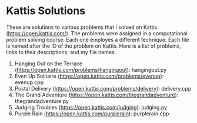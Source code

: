# Kattis Solutions
These are solutions to various problems that I solved on Kattis (https://open.kattis.com/).
The problems were assigned in a computational problem solving course. Each one employes a different technique.
Each file is named after the ID of the problem on Kattis. Here is a list of problems, links to their descriptions, and my file names.

1. Hanging Out on the Terrace (https://open.kattis.com/problems/hangingout): hangingout.py
2. Even Up Solitaire (https://open.kattis.com/problems/evenup): evenup.cpp
3. Postal Delivery (https://open.kattis.com/problems/delivery): delivery.cpp
4. The Grand Adventure (https://open.kattis.com/thegrandadventure): thegrandadventure.py
5. Judging Troubles (https://open.kattis.com/judging): judging.py
6. Purple Rain (https://open.kattis.com/purplerain): purplerain.cpp

